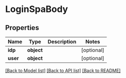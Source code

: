 # LoginSpaBody

## Properties
Name | Type | Description | Notes
------------ | ------------- | ------------- | -------------
**idp** | **object** |  | [optional] 
**user** | **object** |  | [optional] 

[[Back to Model list]](../README.md#documentation-for-models) [[Back to API list]](../README.md#documentation-for-api-endpoints) [[Back to README]](../README.md)


